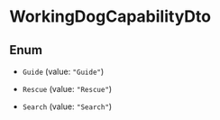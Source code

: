 
# WorkingDogCapabilityDto

## Enum


* `Guide` (value: `"Guide"`)

* `Rescue` (value: `"Rescue"`)

* `Search` (value: `"Search"`)



